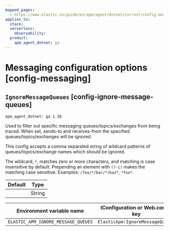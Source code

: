 ```yaml
---
mapped_pages:
  - https://www.elastic.co/guide/en/apm/agent/dotnet/current/config-messaging.html
applies_to:
  stack:
  serverless:
    observability:
  product:
    apm_agent_dotnet: ga
---
```


# Messaging configuration options [config-messaging]


## `IgnoreMessageQueues` [config-ignore-message-queues]

```{applies_to}
apm_agent_dotnet: ga 1.10
```

Used to filter out specific messaging queues/topics/exchanges from being traced. When set, sends-to and receives-from the specified queues/topics/exchanges will be ignored.

This config accepts a comma separated string of wildcard patterns of queues/topics/exchange names which should be ignored.

The wildcard, `*`, matches zero or more characters, and matching is case insensitive by default. Prepending an element with `(?-i)` makes the matching case sensitive. Examples: `/foo/*/bar/*/baz*`, `*foo*`.

| Default | Type |
| --- | --- |
| <empty string> | String |

| Environment variable name | IConfiguration or Web.config key |
| --- | --- |
| `ELASTIC_APM_IGNORE_MESSAGE_QUEUES` | `ElasticApm:IgnoreMessageQueues` |


